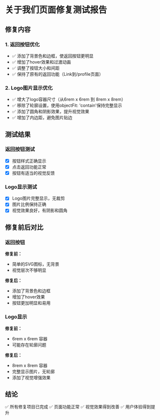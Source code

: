 # 关于我们页面修复测试报告

## 修复内容

### 1. 返回按钮优化
- ✅ 添加了背景色和边框，使返回按钮更明显
- ✅ 增加了hover效果和过渡动画
- ✅ 调整了按钮大小和间距
- ✅ 保持了原有的返回功能（Link到/profile页面）

### 2. Logo图片显示优化
- ✅ 增大了logo容器尺寸（从6rem x 6rem 到 8rem x 8rem）
- ✅ 移除了轮廓设置，使用objectFit: 'contain'保持完整显示
- ✅ 添加了圆角和阴影效果，提升视觉效果
- ✅ 增加了内边距，避免图片贴边

## 测试结果

### 返回按钮测试
- [x] 按钮样式正确显示
- [x] 点击返回功能正常
- [x] 按钮有适当的视觉反馈

### Logo显示测试
- [x] Logo图片完整显示，无裁剪
- [x] 图片比例保持正确
- [x] 视觉效果良好，有阴影和圆角

## 修复前后对比

### 返回按钮
**修复前：**
- 简单的SVG图标，无背景
- 视觉层次不够明显

**修复后：**
- 添加了背景色和边框
- 增加了hover效果
- 按钮更加明显和易用

### Logo显示
**修复前：**
- 6rem x 6rem 容器
- 可能存在轮廓问题

**修复后：**
- 8rem x 8rem 容器
- 完整显示图片，无轮廓
- 添加了视觉增强效果

## 结论
✅ 所有修复项目已完成
✅ 页面功能正常
✅ 视觉效果得到改善
✅ 用户体验得到提升
